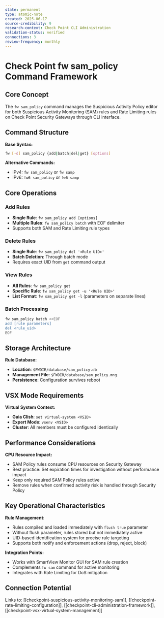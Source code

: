 ```yaml
---
state: permanent
type: atomic-note
created: 2025-06-17
source-credibility: 9
research-context: Check Point CLI Administration
validation-status: verified
connections: 3
review-frequency: monthly
---
```


# Check Point fw sam_policy Command Framework

## Core Concept

The `fw sam_policy` command manages the Suspicious Activity Policy editor for both Suspicious Activity Monitoring (SAM) rules and Rate Limiting rules on Check Point Security Gateways through CLI interface.

## Command Structure

**Base Syntax:**
```bash
fw [-d] sam_policy {add|batch|del|get} [options]
```

**Alternative Commands:**
- IPv4: `fw sam_policy` or `fw samp`  
- IPv6: `fw6 sam_policy` or `fw6 samp`

## Core Operations

### Add Rules
- **Single Rule**: `fw sam_policy add [options]`
- **Multiple Rules**: `fw sam_policy batch` with EOF delimiter
- Supports both SAM and Rate Limiting rule types

### Delete Rules  
- **Single Rule**: `fw sam_policy del '<Rule UID>'`
- **Batch Deletion**: Through batch mode
- Requires exact UID from `get` command output

### View Rules
- **All Rules**: `fw sam_policy get`
- **Specific Rule**: `fw sam_policy get -u '<Rule UID>'`
- **List Format**: `fw sam_policy get -l` (parameters on separate lines)

### Batch Processing
```bash
fw sam_policy batch <<EOF
add [rule parameters]
del <rule_uid>
EOF
```

## Storage Architecture

**Rule Database:**
- **Location**: `$FWDIR/database/sam_policy.db`
- **Management File**: `$FWDIR/database/sam_policy.mng`
- **Persistence**: Configuration survives reboot

## VSX Mode Requirements

**Virtual System Context:**
- **Gaia Clish**: `set virtual-system <VSID>`
- **Expert Mode**: `vsenv <VSID>`
- **Cluster**: All members must be configured identically

## Performance Considerations

**CPU Resource Impact:**
- SAM Policy rules consume CPU resources on Security Gateway
- Best practice: Set expiration times for investigation without performance impact
- Keep only required SAM Policy rules active
- Remove rules when confirmed activity risk is handled through Security Policy

## Key Operational Characteristics

**Rule Management:**
- Rules compiled and loaded immediately with `flush true` parameter
- Without flush parameter, rules stored but not immediately active
- UID-based identification system for precise rule targeting
- Supports both notify and enforcement actions (drop, reject, block)

**Integration Points:**
- Works with SmartView Monitor GUI for SAM rule creation
- Complements `fw sam` command for active monitoring
- Integrates with Rate Limiting for DoS mitigation

## Connection Potential

Links to: [[checkpoint-suspicious-activity-monitoring-sam]], [[checkpoint-rate-limiting-configuration]], [[checkpoint-cli-administration-framework]], [[checkpoint-vsx-virtual-system-management]]